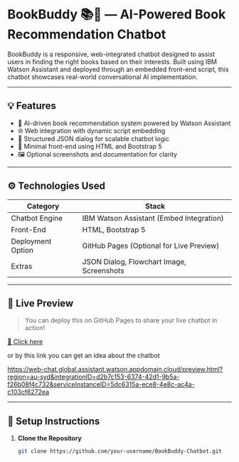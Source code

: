 # BookBuddy 📚🤖 — AI-Powered Book Recommendation Chatbot

BookBuddy is a responsive, web-integrated chatbot designed to assist users in finding the right books based on their interests. Built using IBM Watson Assistant and deployed through an embedded front-end script, this chatbot showcases real-world conversational AI implementation.

---

## 💡 Features

- 💬 AI-driven book recommendation system powered by Watson Assistant
- 🌐 Web integration with dynamic script embedding
- 📄 Structured JSON dialog for scalable chatbot logic
- 🎯 Minimal front-end using HTML and Bootstrap 5
- 🖼️ Optional screenshots and documentation for clarity

---

## ⚙️ Technologies Used

| Category         | Stack                                    |
|------------------|-------------------------------------------|
| Chatbot Engine    | IBM Watson Assistant (Embed Integration) |
| Front-End         | HTML, Bootstrap 5                        |
| Deployment Option | GitHub Pages (Optional for Live Preview) |
| Extras            | JSON Dialog, Flowchart Image, Screenshots |

---

## 🚀 Live Preview

> You can deploy this on GitHub Pages to share your live chatbot in action!

[🔗 Click here](https://github.com/nitinthakur001/Book_Recommendation_Chatbot) 

or by this link you can get an idea about the chatbot

https://web-chat.global.assistant.watson.appdomain.cloud/preview.html?region=au-syd&integrationID=d2b7c153-6374-42d1-9b5a-f26b08f4c732&serviceInstanceID=5dc6315a-ece8-4e8c-ac4a-c103cf6272ea

---

## 🔧 Setup Instructions

1. **Clone the Repository**
   ```bash
   git clone https://github.com/your-username/BookBuddy-Chatbot.git

